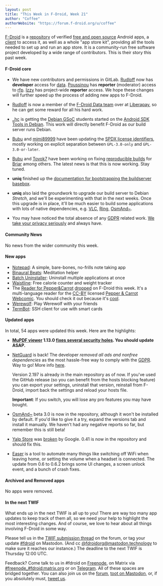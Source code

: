 ```yaml
---
layout: post
title: "This Week in F-Droid, Week 21"
author: "Coffee"
authorWebsite: "https://forum.f-droid.org/u/coffee"
---
```


[F-Droid](https://f-droid.org/) is a [repository](https://f-droid.org/packages/) of verified [free and open source](https://en.wikipedia.org/wiki/Free_and_open-source_software) Android apps, a [client](https://f-droid.org/packages/org.fdroid.fdroid/) to access it, as well as a whole "app store kit", providing all the tools needed to set up and run an app store. It is a community-run free software project developed by a wide range of contributors. This is their story this past week.

#### F-Droid core

* We have new contributors and permissions in GitLab. [Rudloff](https://forum.f-droid.org/u/rudloff) now has **developer** access for [data](https://gitlab.com/fdroid/fdroiddata). [Poussinou](https://forum.f-droid.org/u/poussinou) has **reporter** (moderator) access to [rfp](https://gitlab.com/fdroid/rfp). [Izzy](https://forum.f-droid.org/u/izzy) has project-wide **reporter** access. We hope these changes will further speed up the process of adding new apps to F-Droid.

* [Rudloff](https://forum.f-droid.org/u/rudloff) is now a member of the [F-Droid Data team](https://liberapay.com/F-Droid-Data) over at [Liberapay](https://liberapay.com/), so he can get some reward for all his hard work.

* [_hc](https://forum.f-droid.org/u/hans) is getting the [Debian GSoC](https://wiki.debian.org/SummerOfCode2018) students started on the [Android SDK Tools in Debian](https://wiki.debian.org/SummerOfCode2018/Projects/AndroidSdkToolsInDebian). This work will directly benefit F-Droid as our build server runs Debian.

* [Bubu](https://forum.f-droid.org/u/Bubu) and [mimi89999](https://forum.f-droid.org/u/mimi89999) have been updating the [SPDX license identifiers](https://spdx.org/licenses/), mostly working on explicit separation between `GPL-3.0-only` and `GPL-3.0-or-later`.

* [Bubu](https://forum.f-droid.org/u/Bubu) and [Tovok7](https://blog.grobox.de/) have been working on fixing [reproducible builds](https://reproducible-builds.org) for [Briar](https://briarproject.org/fdroid.html) among others. The latest news is that this is now working. Stay tuned.

* **uniq** finished up the [documentation for bootstrapping the buildserver basebox](https://staging.f-droid.org/docs/Build_Server_Setup/#creating-the-debian-base-box).

* **uniq** also laid the groundwork to upgrade our build server to Debian _Stretch_, and we'll be experimenting with that in the next weeks. Once this upgrade is in place, it'll be much easier to build some applications with lots of native dependencies, e.g. [VLC](https://f-droid.org/packages/org.videolan.vlc/), [Ring](https://f-droid.org/packages/cx.ring/), [OsmAnd~](https://f-droid.org/packages/net.osmand.plus/).

* You may have noticed the total absence of any [GDPR](https://en.wikipedia.org/wiki/General_Data_Protection_Regulation) related work. [We take your privacy seriously](https://f-droid.org/about/) and always have.

#### Community News

No news from the wider community this week.

#### New apps

* [Notepad](https://f-droid.org/packages/com.farmerbb.notepad/): A simple, bare-bones, no-frills note taking app
* [Binaural Beats](https://f-droid.org/packages/com.github.axet.binauralbeats/): Meditation helper
* [Batch Uninstaller](https://f-droid.org/packages/com.saha.batchuninstaller/): Uninstall multiple applications at once
* [Waistline](https://f-droid.org/packages/com.waist.line/): Free calorie counter and weight tracker
* The [Reader for Pepper&Carrot](https://f-droid.org/packages/nightlock.peppercarrot/) [dropped](https://peppercarrot.com/en/article441/android-e-reader-for-peppercarrot-by-imseaok) on F-Droid this week. It's a multi-language reader for the [CC-BY](https://creativecommons.org/licenses/by/4.0/) licensed [Pepper & Carrot Webcomic](https://peppercarrot.com). You should check it out because it's [cool](https://peppercarrot.com/en/static2/philosophy).
* [Werewolf](https://f-droid.org/packages/org.secuso.privacyfriendlycardgameone/): Play Werewolf with your friends
* [TermBot](https://f-droid.org/packages/org.sufficientlysecure.termbot/): SSH client for use with smart cards

#### Updated apps

In total, 54 apps were updated this week. Here are the highlights:

* **[MuPDF viewer](https://f-droid.org/packages/com.artifex.mupdf.viewer.app/) 1.13.0 [fixes several security holes](https://mupdf.com/news.html). You should update ASAP.**

* [NetGuard](https://f-droid.org/packages/eu.faircode.netguard/) is back! The developer _removed all ads and nonfree dependencies_ as the most hassle-free way to comply with the [GDPR](https://en.wikipedia.org/wiki/General_Data_Protection_Regulation). Way to go! More info [here](http://forum.xda-developers.com/showpost.php?p=76586346&postcount=6915).

  Version 2.197 is already in the main repository as of now. If you've used the GitHub release (so you can benefit from the hosts blocking feature) you can export your settings, uninstall that version, reinstall from F-Droid, import back the settings and reload your hosts file.

  **Important**: If you switch, you will lose any pro features you may have bought.

* [OsmAnd~](https://f-droid.org/packages/net.osmand.plus/) beta 3.0 is now in the repository, although it won't be installed by default. If you'd like to give it a try, expand the versions tab and install it manually. We haven't had any negative reports so far, but remember this is still beta!

* [Yalp Store](https://f-droid.org/packages/com.github.yeriomin.yalpstore/) was [broken](https://forum.f-droid.org/t/yalp-store-not-able-to-get-apps-from-play-store/2906) by Google. 0.41 is now in the repository and should fix this.

* [Easer](https://f-droid.org/packages/ryey.easer/) is a tool to automate many things like switching off WiFi when leaving home, or setting the volume when a headset is connected. The update from 0.6 to 0.6.2 brings some UI changes, a screen unlock event, and a bunch of crash fixes.

#### Archived and Removed apps

No apps were removed.

#### In the next TWIF

What ends up in the next TWIF is all up to you! There are way too many app updates to keep track of them all, so we need your help to highlight the most interesting changes. And of course, we love to hear about all things involving F-Droid in some way.

Please tell us in the [TWIF submission thread](https://forum.f-droid.org/t/twif-submission-thread) on the forum, or tag your update [#fdroid](https://mastodon.technology/tags/fdroid) on Mastodon. (And cc [@fdroidorg@mastodon.technology](https://mastodon.technology/@fdroidorg) to make sure it reaches our instance.) The deadline to the next TWIF is Thursday 12:00 UTC.

Feedback? Come talk to us in #fdroid on [Freenode](https://freenode.net/), on Matrix via [#freenode_#fdroid:matrix.org](https://matrix.to/#/#freenode_#fdroid:matrix.org) or on [Telegram](https://t.me/joinchat/AlRQekvjWDTuQrCgMYSNVA). All of these spaces are bridged together. You can also join us on the [forum](https://forum.f-droid.org/), [toot on Mastodon](https://mastodon.technology/@fdroidorg), or, if you absolutely must, [tweet us](https://twitter.com/fdroidorg).
